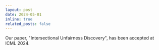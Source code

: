 ```yaml
---
layout: post
date: 2024-05-01
inline: true
related_posts: false
---
```


Our paper, "Intersectional Unfairness Discovery", has been accepted at ICML 2024. 


